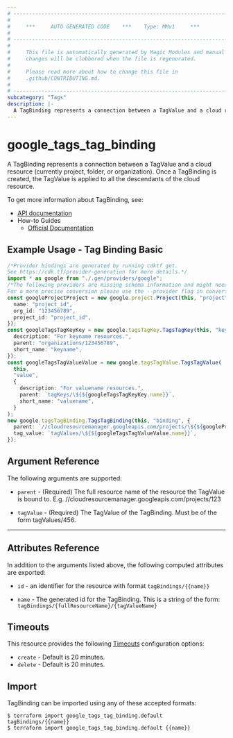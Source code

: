 ```yaml
---
# ----------------------------------------------------------------------------
#
#     ***     AUTO GENERATED CODE    ***    Type: MMv1     ***
#
# ----------------------------------------------------------------------------
#
#     This file is automatically generated by Magic Modules and manual
#     changes will be clobbered when the file is regenerated.
#
#     Please read more about how to change this file in
#     .github/CONTRIBUTING.md.
#
# ----------------------------------------------------------------------------
subcategory: "Tags"
description: |-
  A TagBinding represents a connection between a TagValue and a cloud resource (currently project, folder, or organization).
---
```


# google\_tags\_tag\_binding

A TagBinding represents a connection between a TagValue and a cloud resource (currently project, folder, or organization). Once a TagBinding is created, the TagValue is applied to all the descendants of the cloud resource.

To get more information about TagBinding, see:

* [API documentation](https://cloud.google.com/resource-manager/reference/rest/v3/tagBindings)
* How-to Guides
  * [Official Documentation](https://cloud.google.com/resource-manager/docs/tags/tags-creating-and-managing)

## Example Usage - Tag Binding Basic

```typescript
/*Provider bindings are generated by running cdktf get.
See https://cdk.tf/provider-generation for more details.*/
import * as google from "./.gen/providers/google";
/*The following providers are missing schema information and might need manual adjustments to synthesize correctly: google.
For a more precise conversion please use the --provider flag in convert.*/
const googleProjectProject = new google.project.Project(this, "project", {
  name: "project_id",
  org_id: "123456789",
  project_id: "project_id",
});
const googleTagsTagKeyKey = new google.tagsTagKey.TagsTagKey(this, "key", {
  description: "For keyname resources.",
  parent: "organizations/123456789",
  short_name: "keyname",
});
const googleTagsTagValueValue = new google.tagsTagValue.TagsTagValue(
  this,
  "value",
  {
    description: "For valuename resources.",
    parent: `tagKeys/\${${googleTagsTagKeyKey.name}}`,
    short_name: "valuename",
  }
);
new google.tagsTagBinding.TagsTagBinding(this, "binding", {
  parent: `//cloudresourcemanager.googleapis.com/projects/\${${googleProjectProject.number}}`,
  tag_value: `tagValues/\${${googleTagsTagValueValue.name}}`,
});

```

## Argument Reference

The following arguments are supported:

*   `parent` -
    (Required)
    The full resource name of the resource the TagValue is bound to. E.g. //cloudresourcemanager.googleapis.com/projects/123

*   `tagValue` -
    (Required)
    The TagValue of the TagBinding. Must be of the form tagValues/456.

***

## Attributes Reference

In addition to the arguments listed above, the following computed attributes are exported:

*   `id` - an identifier for the resource with format `tagBindings/{{name}}`

*   `name` -
    The generated id for the TagBinding. This is a string of the form: `tagBindings/{fullResourceName}/{tagValueName}`

## Timeouts

This resource provides the following
[Timeouts](https://developer.hashicorp.com/terraform/plugin/sdkv2/resources/retries-and-customizable-timeouts) configuration options:

* `create` - Default is 20 minutes.
* `delete` - Default is 20 minutes.

## Import

TagBinding can be imported using any of these accepted formats:

```console
$ terraform import google_tags_tag_binding.default tagBindings/{{name}}
$ terraform import google_tags_tag_binding.default {{name}}
```
